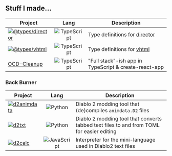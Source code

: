 <!--
**pastelmind/pastelmind** is a ✨ _special_ ✨ repository because its `README.md` (this file) appears on your GitHub profile.

Here are some ideas to get you started:

- 🔭 I’m currently working on ...
- 🌱 I’m currently learning ...
- 👯 I’m looking to collaborate on ...
- 🤔 I’m looking for help with ...
- 💬 Ask me about ...
- 📫 How to reach me: ...
- 😄 Pronouns: ...
- ⚡ Fun fact: ...
-->

## Stuff I made...

| Project | Lang | Description |
|---------|:----:|-------------|
| [![@types/director](https://img.shields.io/npm/v/@types/director?label=%40types%2Fdirector)](https://www.npmjs.com/package/@types/director) | ![TypeScript](https://cdn.jsdelivr.net/npm/programming-languages-logos/src/typescript/typescript_16x16.png) | Type definitions for [director](https://github.com/flatiron/director) |
| [![@types/vhtml](https://img.shields.io/npm/v/@types/vhtml?label=%40types%2Fvhtml)](https://www.npmjs.com/package/@types/vhtml) | ![TypeScript](https://cdn.jsdelivr.net/npm/programming-languages-logos/src/typescript/typescript_16x16.png) | Type definitions for [vhtml](https://github.com/developit/vhtml) |
| [OCD-Cleanup](https://github.com/Loathing-Associates-Scripting-Society/OCD-Cleanup) | ![TypeScript](https://cdn.jsdelivr.net/npm/programming-languages-logos/src/typescript/typescript_16x16.png) | "Full stack"-ish app in TypeScript & create-react-app |

### Back Burner

| Project | Lang | Description |
|---------|:----:|-------------|
| [![d2animdata](https://img.shields.io/pypi/v/d2animdata?label=d2animdata)](https://pypi.org/project/d2animdata) | ![Python](https://cdn.jsdelivr.net/npm/programming-languages-logos/src/python/python_16x16.png) | Diablo 2 modding tool that (de)compiles `animdata.D2` files |
| [![d2txt](https://img.shields.io/pypi/v/d2txt?label=d2txt)](https://pypi.org/project/d2txt) | ![Python](https://cdn.jsdelivr.net/npm/programming-languages-logos/src/python/python_16x16.png) | Diablo 2 modding tool that converts tabbed text files to and from TOML for easier editing |
| [![d2calc](https://img.shields.io/npm/v/d2calc?label=d2calc)](https://www.npmjs.com/package/d2calc) | ![JavaScript](https://cdn.jsdelivr.net/npm/programming-languages-logos/src/javascript/javascript_16x16.png) | Interpreter for the mini-language used in Diablo2 text files |
